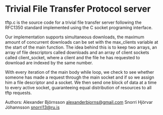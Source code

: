 # Trivial File Transfer Protocol server
tftp.c is the source code for a trivial file transfer server following the RFC1350 standard implemented using the C socket programing interface.

Our implementation supports simultaneous downloads, the maximum amount of concurrent downloads can be set with the max_clients variable 
at the start of the main function. The idea behind this is to keep two arrays, an array of file descriptors called downloads and an array 
of client sockets called client_socket, where a client and the file he has requested to download are indexed by the same number. 

With every iteration of the main body while loop, we check to see whether someone has made a request through the main socket and if so we 
assign him a file descriptor and a socket. We then send one block of data at a time to every active socket, guaranteeing equal distribution of resources
to all tftp requests.

Authors: 
Alexander Björnsson <alexanderbjorns@gmail.com>
Snorri Hjörvar Jóhannsson <snorri13@ru.is>
